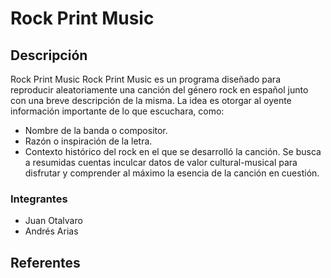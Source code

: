 # Rock Print Music

## Descripción

Rock Print Music
Rock Print Music es un programa diseñado para reproducir aleatoriamente una canción del género rock en español junto con una breve descripción de la misma. La idea es otorgar al oyente información importante de lo que escuchara, como:
 - Nombre de la banda o compositor.
 - Razón o inspiración de la letra.
 - Contexto histórico del rock en el que se desarrolló la canción.
Se busca a resumidas cuentas inculcar datos de valor cultural-musical para disfrutar y comprender al máximo la esencia de la canción en cuestión.


### Integrantes
- Juan Otalvaro
- Andrés Arias

## Referentes 
